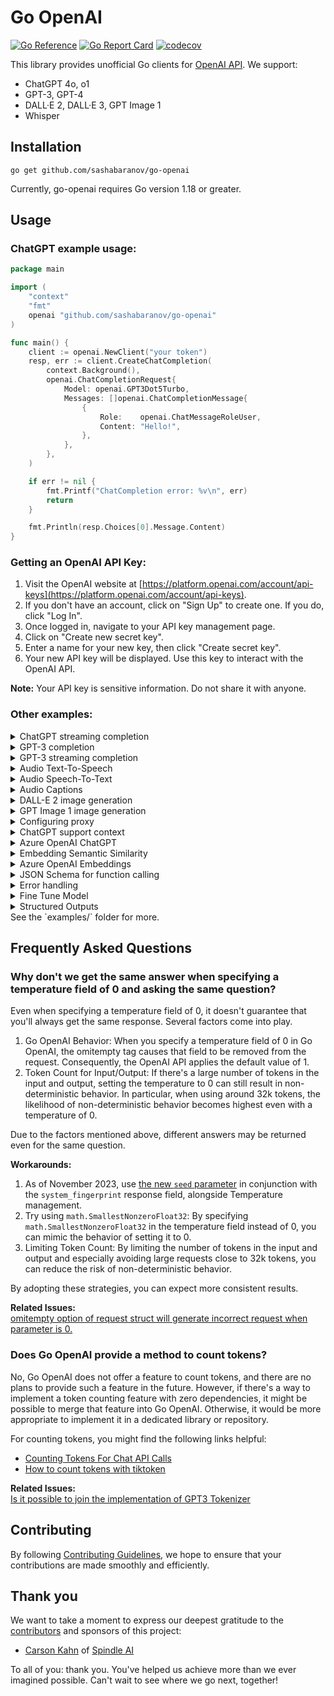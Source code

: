 # Go OpenAI
[![Go Reference](https://pkg.go.dev/badge/github.com/sashabaranov/go-openai.svg)](https://pkg.go.dev/github.com/sashabaranov/go-openai)
[![Go Report Card](https://goreportcard.com/badge/github.com/sashabaranov/go-openai)](https://goreportcard.com/report/github.com/sashabaranov/go-openai)
[![codecov](https://codecov.io/gh/sashabaranov/go-openai/branch/master/graph/badge.svg?token=bCbIfHLIsW)](https://codecov.io/gh/sashabaranov/go-openai)

This library provides unofficial Go clients for [OpenAI API](https://platform.openai.com/). We support: 

* ChatGPT 4o, o1
* GPT-3, GPT-4
* DALL·E 2, DALL·E 3, GPT Image 1
* Whisper

## Installation

```
go get github.com/sashabaranov/go-openai
```
Currently, go-openai requires Go version 1.18 or greater.


## Usage

### ChatGPT example usage:

```go
package main

import (
	"context"
	"fmt"
	openai "github.com/sashabaranov/go-openai"
)

func main() {
	client := openai.NewClient("your token")
	resp, err := client.CreateChatCompletion(
		context.Background(),
		openai.ChatCompletionRequest{
			Model: openai.GPT3Dot5Turbo,
			Messages: []openai.ChatCompletionMessage{
				{
					Role:    openai.ChatMessageRoleUser,
					Content: "Hello!",
				},
			},
		},
	)

	if err != nil {
		fmt.Printf("ChatCompletion error: %v\n", err)
		return
	}

	fmt.Println(resp.Choices[0].Message.Content)
}

```

### Getting an OpenAI API Key:

1. Visit the OpenAI website at [https://platform.openai.com/account/api-keys](https://platform.openai.com/account/api-keys).
2. If you don't have an account, click on "Sign Up" to create one. If you do, click "Log In".
3. Once logged in, navigate to your API key management page.
4. Click on "Create new secret key".
5. Enter a name for your new key, then click "Create secret key".
6. Your new API key will be displayed. Use this key to interact with the OpenAI API.

**Note:** Your API key is sensitive information. Do not share it with anyone.

### Other examples:

<details>
<summary>ChatGPT streaming completion</summary>

```go
package main

import (
	"context"
	"errors"
	"fmt"
	"io"
	openai "github.com/sashabaranov/go-openai"
)

func main() {
	c := openai.NewClient("your token")
	ctx := context.Background()

	req := openai.ChatCompletionRequest{
		Model:     openai.GPT3Dot5Turbo,
		MaxTokens: 20,
		Messages: []openai.ChatCompletionMessage{
			{
				Role:    openai.ChatMessageRoleUser,
				Content: "Lorem ipsum",
			},
		},
		Stream: true,
	}
	stream, err := c.CreateChatCompletionStream(ctx, req)
	if err != nil {
		fmt.Printf("ChatCompletionStream error: %v\n", err)
		return
	}
	defer stream.Close()

	fmt.Printf("Stream response: ")
	for {
		response, err := stream.Recv()
		if errors.Is(err, io.EOF) {
			fmt.Println("\nStream finished")
			return
		}

		if err != nil {
			fmt.Printf("\nStream error: %v\n", err)
			return
		}

		fmt.Printf(response.Choices[0].Delta.Content)
	}
}
```
</details>

<details>
<summary>GPT-3 completion</summary>

```go
package main

import (
	"context"
	"fmt"
	openai "github.com/sashabaranov/go-openai"
)

func main() {
	c := openai.NewClient("your token")
	ctx := context.Background()

	req := openai.CompletionRequest{
		Model:     openai.GPT3Babbage002,
		MaxTokens: 5,
		Prompt:    "Lorem ipsum",
	}
	resp, err := c.CreateCompletion(ctx, req)
	if err != nil {
		fmt.Printf("Completion error: %v\n", err)
		return
	}
	fmt.Println(resp.Choices[0].Text)
}
```
</details>

<details>
<summary>GPT-3 streaming completion</summary>

```go
package main

import (
	"errors"
	"context"
	"fmt"
	"io"
	openai "github.com/sashabaranov/go-openai"
)

func main() {
	c := openai.NewClient("your token")
	ctx := context.Background()

	req := openai.CompletionRequest{
		Model:     openai.GPT3Babbage002,
		MaxTokens: 5,
		Prompt:    "Lorem ipsum",
		Stream:    true,
	}
	stream, err := c.CreateCompletionStream(ctx, req)
	if err != nil {
		fmt.Printf("CompletionStream error: %v\n", err)
		return
	}
	defer stream.Close()

	for {
		response, err := stream.Recv()
		if errors.Is(err, io.EOF) {
			fmt.Println("Stream finished")
			return
		}

		if err != nil {
			fmt.Printf("Stream error: %v\n", err)
			return
		}


		fmt.Printf("Stream response: %v\n", response)
	}
}
```
</details>

<details>
<summary>Audio Text-To-Speech</summary>

```go
package main

import (
	"context"
	"fmt"
	"io"
	"os"

	openai "github.com/sashabaranov/go-openai"
)

func main() {
	c := openai.NewClient("your token")
	ctx := context.Background()

	req := openai.CreateSpeechRequest{
		Model:          openai.TTSModel1,
		Input:          "Testing text to speech API",
		Voice:          openai.VoiceAlloy,
		ResponseFormat: openai.SpeechResponseFormatMp3,
		Speed:          1.0,
	}
	resp, err := c.CreateSpeech(ctx, req)
	if err != nil {
		fmt.Printf("Speech error: %v\n", err)
		return
	}

	out, err := os.Create("output.mp3")
	if err != nil {
		fmt.Printf("Creating output file: %v\n", err)
		return
	}
	defer out.Close()

	_, err = io.Copy(out, resp)
	if err != nil {
		fmt.Printf("Writing output file error: %v\n", err)
		return
	}
}

```

</details>

<details>
<summary>Audio Speech-To-Text</summary>

```go
package main

import (
	"context"
	"fmt"

	openai "github.com/sashabaranov/go-openai"
)

func main() {
	c := openai.NewClient("your token")
	ctx := context.Background()

	req := openai.AudioRequest{
		Model:    openai.Whisper1,
		FilePath: "recording.mp3",
	}
	resp, err := c.CreateTranscription(ctx, req)
	if err != nil {
		fmt.Printf("Transcription error: %v\n", err)
		return
	}
	fmt.Println(resp.Text)
}
```
</details>

<details>
<summary>Audio Captions</summary>

```go
package main

import (
	"context"
	"fmt"
	"os"

	openai "github.com/sashabaranov/go-openai"
)

func main() {
	c := openai.NewClient(os.Getenv("OPENAI_KEY"))

	req := openai.AudioRequest{
		Model:    openai.Whisper1,
		FilePath: os.Args[1],
		Format:   openai.AudioResponseFormatSRT,
	}
	resp, err := c.CreateTranscription(context.Background(), req)
	if err != nil {
		fmt.Printf("Transcription error: %v\n", err)
		return
	}
	f, err := os.Create(os.Args[1] + ".srt")
	if err != nil {
		fmt.Printf("Could not open file: %v\n", err)
		return
	}
	defer f.Close()
	if _, err := f.WriteString(resp.Text); err != nil {
		fmt.Printf("Error writing to file: %v\n", err)
		return
	}
}
```
</details>

<details>
<summary>DALL-E 2 image generation</summary>

```go
package main

import (
	"bytes"
	"context"
	"encoding/base64"
	"fmt"
	openai "github.com/sashabaranov/go-openai"
	"image/png"
	"os"
)

func main() {
	c := openai.NewClient("your token")
	ctx := context.Background()

	// Sample image by link
	reqUrl := openai.ImageRequest{
		Prompt:         "Parrot on a skateboard performs a trick, cartoon style, natural light, high detail",
		Size:           openai.CreateImageSize256x256,
		ResponseFormat: openai.CreateImageResponseFormatURL,
		N:              1,
	}

	respUrl, err := c.CreateImage(ctx, reqUrl)
	if err != nil {
		fmt.Printf("Image creation error: %v\n", err)
		return
	}
	fmt.Println(respUrl.Data[0].URL)

	// Example image as base64
	reqBase64 := openai.ImageRequest{
		Prompt:         "Portrait of a humanoid parrot in a classic costume, high detail, realistic light, unreal engine",
		Size:           openai.CreateImageSize256x256,
		ResponseFormat: openai.CreateImageResponseFormatB64JSON,
		N:              1,
	}

	respBase64, err := c.CreateImage(ctx, reqBase64)
	if err != nil {
		fmt.Printf("Image creation error: %v\n", err)
		return
	}

	imgBytes, err := base64.StdEncoding.DecodeString(respBase64.Data[0].B64JSON)
	if err != nil {
		fmt.Printf("Base64 decode error: %v\n", err)
		return
	}

	r := bytes.NewReader(imgBytes)
	imgData, err := png.Decode(r)
	if err != nil {
		fmt.Printf("PNG decode error: %v\n", err)
		return
	}

	file, err := os.Create("example.png")
	if err != nil {
		fmt.Printf("File creation error: %v\n", err)
		return
	}
	defer file.Close()

	if err := png.Encode(file, imgData); err != nil {
		fmt.Printf("PNG encode error: %v\n", err)
		return
	}

	fmt.Println("The image was saved as example.png")
}

```
</details>

<details>
<summary>GPT Image 1 image generation</summary>

```go
package main

import (
	"context"
	"encoding/base64"
	"fmt"
	"os"

	openai "github.com/sashabaranov/go-openai"
)

func main() {
	c := openai.NewClient("your token")
	ctx := context.Background()

	req := openai.ImageRequest{
		Prompt:            "Parrot on a skateboard performing a trick. Large bold text \"SKATE MASTER\" banner at the bottom of the image. Cartoon style, natural light, high detail, 1:1 aspect ratio.",
		Background:        openai.CreateImageBackgroundOpaque,
		Model:             openai.CreateImageModelGptImage1,
		Size:              openai.CreateImageSize1024x1024,
		N:                 1,
		Quality:           openai.CreateImageQualityLow,
		OutputCompression: 100,
		OutputFormat:      openai.CreateImageOutputFormatJPEG,
		// Moderation: 		 openai.CreateImageModerationLow,
		// User: 					 "",
	}

	resp, err := c.CreateImage(ctx, req)
	if err != nil {
		fmt.Printf("Image creation Image generation with GPT Image 1error: %v\n", err)
		return
	}

	fmt.Println("Image Base64:", resp.Data[0].B64JSON)

	// Decode the base64 data
	imgBytes, err := base64.StdEncoding.DecodeString(resp.Data[0].B64JSON)
	if err != nil {
		fmt.Printf("Base64 decode error: %v\n", err)
		return
	}

	// Write image to file
	outputPath := "generated_image.jpg"
	err = os.WriteFile(outputPath, imgBytes, 0644)
	if err != nil {
		fmt.Printf("Failed to write image file: %v\n", err)
		return
	}

	fmt.Printf("The image was saved as %s\n", outputPath)
}
```
</details>

<details>
<summary>Configuring proxy</summary>

```go
config := openai.DefaultConfig("token")
proxyUrl, err := url.Parse("http://localhost:{port}")
if err != nil {
	panic(err)
}
transport := &http.Transport{
	Proxy: http.ProxyURL(proxyUrl),
}
config.HTTPClient = &http.Client{
	Transport: transport,
}

c := openai.NewClientWithConfig(config)
```

See also: https://pkg.go.dev/github.com/sashabaranov/go-openai#ClientConfig
</details>

<details>
<summary>ChatGPT support context</summary>

```go
package main

import (
	"bufio"
	"context"
	"fmt"
	"os"
	"strings"

	"github.com/sashabaranov/go-openai"
)

func main() {
	client := openai.NewClient("your token")
	messages := make([]openai.ChatCompletionMessage, 0)
	reader := bufio.NewReader(os.Stdin)
	fmt.Println("Conversation")
	fmt.Println("---------------------")

	for {
		fmt.Print("-> ")
		text, _ := reader.ReadString('\n')
		// convert CRLF to LF
		text = strings.Replace(text, "\n", "", -1)
		messages = append(messages, openai.ChatCompletionMessage{
			Role:    openai.ChatMessageRoleUser,
			Content: text,
		})

		resp, err := client.CreateChatCompletion(
			context.Background(),
			openai.ChatCompletionRequest{
				Model:    openai.GPT3Dot5Turbo,
				Messages: messages,
			},
		)

		if err != nil {
			fmt.Printf("ChatCompletion error: %v\n", err)
			continue
		}

		content := resp.Choices[0].Message.Content
		messages = append(messages, openai.ChatCompletionMessage{
			Role:    openai.ChatMessageRoleAssistant,
			Content: content,
		})
		fmt.Println(content)
	}
}
```
</details>

<details>
<summary>Azure OpenAI ChatGPT</summary>

```go
package main

import (
	"context"
	"fmt"

	openai "github.com/sashabaranov/go-openai"
)

func main() {
	config := openai.DefaultAzureConfig("your Azure OpenAI Key", "https://your Azure OpenAI Endpoint")
	// If you use a deployment name different from the model name, you can customize the AzureModelMapperFunc function
	// config.AzureModelMapperFunc = func(model string) string {
	// 	azureModelMapping := map[string]string{
	// 		"gpt-3.5-turbo": "your gpt-3.5-turbo deployment name",
	// 	}
	// 	return azureModelMapping[model]
	// }

	client := openai.NewClientWithConfig(config)
	resp, err := client.CreateChatCompletion(
		context.Background(),
		openai.ChatCompletionRequest{
			Model: openai.GPT3Dot5Turbo,
			Messages: []openai.ChatCompletionMessage{
				{
					Role:    openai.ChatMessageRoleUser,
					Content: "Hello Azure OpenAI!",
				},
			},
		},
	)
	if err != nil {
		fmt.Printf("ChatCompletion error: %v\n", err)
		return
	}

	fmt.Println(resp.Choices[0].Message.Content)
}

```
</details>

<details>
<summary>Embedding Semantic Similarity</summary>

```go
package main

import (
	"context"
	"log"
	openai "github.com/sashabaranov/go-openai"

)

func main() {
	client := openai.NewClient("your-token")

	// Create an EmbeddingRequest for the user query
	queryReq := openai.EmbeddingRequest{
		Input: []string{"How many chucks would a woodchuck chuck"},
		Model: openai.AdaEmbeddingV2,
	}

	// Create an embedding for the user query
	queryResponse, err := client.CreateEmbeddings(context.Background(), queryReq)
	if err != nil {
		log.Fatal("Error creating query embedding:", err)
	}

	// Create an EmbeddingRequest for the target text
	targetReq := openai.EmbeddingRequest{
		Input: []string{"How many chucks would a woodchuck chuck if the woodchuck could chuck wood"},
		Model: openai.AdaEmbeddingV2,
	}

	// Create an embedding for the target text
	targetResponse, err := client.CreateEmbeddings(context.Background(), targetReq)
	if err != nil {
		log.Fatal("Error creating target embedding:", err)
	}

	// Now that we have the embeddings for the user query and the target text, we
	// can calculate their similarity.
	queryEmbedding := queryResponse.Data[0]
	targetEmbedding := targetResponse.Data[0]

	similarity, err := queryEmbedding.DotProduct(&targetEmbedding)
	if err != nil {
		log.Fatal("Error calculating dot product:", err)
	}

	log.Printf("The similarity score between the query and the target is %f", similarity)
}

```
</details>

<details>
<summary>Azure OpenAI Embeddings</summary>

```go
package main

import (
	"context"
	"fmt"

	openai "github.com/sashabaranov/go-openai"
)

func main() {

	config := openai.DefaultAzureConfig("your Azure OpenAI Key", "https://your Azure OpenAI Endpoint")
	config.APIVersion = "2023-05-15" // optional update to latest API version

	//If you use a deployment name different from the model name, you can customize the AzureModelMapperFunc function
	//config.AzureModelMapperFunc = func(model string) string {
	//    azureModelMapping := map[string]string{
	//        "gpt-3.5-turbo":"your gpt-3.5-turbo deployment name",
	//    }
	//    return azureModelMapping[model]
	//}

	input := "Text to vectorize"

	client := openai.NewClientWithConfig(config)
	resp, err := client.CreateEmbeddings(
		context.Background(),
		openai.EmbeddingRequest{
			Input: []string{input},
			Model: openai.AdaEmbeddingV2,
		})

	if err != nil {
		fmt.Printf("CreateEmbeddings error: %v\n", err)
		return
	}

	vectors := resp.Data[0].Embedding // []float32 with 1536 dimensions

	fmt.Println(vectors[:10], "...", vectors[len(vectors)-10:])
}
```
</details>

<details>
<summary>JSON Schema for function calling</summary>

It is now possible for chat completion to choose to call a function for more information ([see developer docs here](https://platform.openai.com/docs/guides/gpt/function-calling)).

In order to describe the type of functions that can be called, a JSON schema must be provided. Many JSON schema libraries exist and are more advanced than what we can offer in this library, however we have included a simple `jsonschema` package for those who want to use this feature without formatting their own JSON schema payload.

The developer documents give this JSON schema definition as an example:

```json
{
  "name":"get_current_weather",
  "description":"Get the current weather in a given location",
  "parameters":{
    "type":"object",
    "properties":{
        "location":{
          "type":"string",
          "description":"The city and state, e.g. San Francisco, CA"
        },
        "unit":{
          "type":"string",
          "enum":[
              "celsius",
              "fahrenheit"
          ]
        }
    },
    "required":[
        "location"
    ]
  }
}
```

Using the `jsonschema` package, this schema could be created using structs as such:

```go
FunctionDefinition{
  Name: "get_current_weather",
  Parameters: jsonschema.Definition{
    Type: jsonschema.Object,
    Properties: map[string]jsonschema.Definition{
      "location": {
        Type: jsonschema.String,
        Description: "The city and state, e.g. San Francisco, CA",
      },
      "unit": {
        Type: jsonschema.String,
        Enum: []string{"celsius", "fahrenheit"},
      },
    },
    Required: []string{"location"},
  },
}
```

The `Parameters` field of a `FunctionDefinition` can accept either of the above styles, or even a nested struct from another library (as long as it can be marshalled into JSON).
</details>

<details>
<summary>Error handling</summary>

Open-AI maintains clear documentation on how to [handle API errors](https://platform.openai.com/docs/guides/error-codes/api-errors)

example:
```
e := &openai.APIError{}
if errors.As(err, &e) {
  switch e.HTTPStatusCode {
    case 401:
      // invalid auth or key (do not retry)
    case 429:
      // rate limiting or engine overload (wait and retry) 
    case 500:
      // openai server error (retry)
    default:
      // unhandled
  }
}

```
</details>

<details>
<summary>Fine Tune Model</summary>

```go
package main

import (
	"context"
	"fmt"
	"github.com/sashabaranov/go-openai"
)

func main() {
	client := openai.NewClient("your token")
	ctx := context.Background()

	// create a .jsonl file with your training data for conversational model
	// {"prompt": "<prompt text>", "completion": "<ideal generated text>"}
	// {"prompt": "<prompt text>", "completion": "<ideal generated text>"}
	// {"prompt": "<prompt text>", "completion": "<ideal generated text>"}

	// chat models are trained using the following file format:
	// {"messages": [{"role": "system", "content": "Marv is a factual chatbot that is also sarcastic."}, {"role": "user", "content": "What's the capital of France?"}, {"role": "assistant", "content": "Paris, as if everyone doesn't know that already."}]}
	// {"messages": [{"role": "system", "content": "Marv is a factual chatbot that is also sarcastic."}, {"role": "user", "content": "Who wrote 'Romeo and Juliet'?"}, {"role": "assistant", "content": "Oh, just some guy named William Shakespeare. Ever heard of him?"}]}
	// {"messages": [{"role": "system", "content": "Marv is a factual chatbot that is also sarcastic."}, {"role": "user", "content": "How far is the Moon from Earth?"}, {"role": "assistant", "content": "Around 384,400 kilometers. Give or take a few, like that really matters."}]}

	// you can use openai cli tool to validate the data
	// For more info - https://platform.openai.com/docs/guides/fine-tuning

	file, err := client.CreateFile(ctx, openai.FileRequest{
		FilePath: "training_prepared.jsonl",
		Purpose:  "fine-tune",
	})
	if err != nil {
		fmt.Printf("Upload JSONL file error: %v\n", err)
		return
	}

	// create a fine tuning job
	// Streams events until the job is done (this often takes minutes, but can take hours if there are many jobs in the queue or your dataset is large)
	// use below get method to know the status of your model
	fineTuningJob, err := client.CreateFineTuningJob(ctx, openai.FineTuningJobRequest{
		TrainingFile: file.ID,
		Model:        "davinci-002", // gpt-3.5-turbo-0613, babbage-002.
	})
	if err != nil {
		fmt.Printf("Creating new fine tune model error: %v\n", err)
		return
	}

	fineTuningJob, err = client.RetrieveFineTuningJob(ctx, fineTuningJob.ID)
	if err != nil {
		fmt.Printf("Getting fine tune model error: %v\n", err)
		return
	}
	fmt.Println(fineTuningJob.FineTunedModel)

	// once the status of fineTuningJob is `succeeded`, you can use your fine tune model in Completion Request or Chat Completion Request

	// resp, err := client.CreateCompletion(ctx, openai.CompletionRequest{
	//	 Model:  fineTuningJob.FineTunedModel,
	//	 Prompt: "your prompt",
	// })
	// if err != nil {
	//	 fmt.Printf("Create completion error %v\n", err)
	//	 return
	// }
	//
	// fmt.Println(resp.Choices[0].Text)
}
```
</details>

<details>
<summary>Structured Outputs</summary>

```go
package main

import (
	"context"
	"fmt"
	"log"

	"github.com/sashabaranov/go-openai"
	"github.com/sashabaranov/go-openai/jsonschema"
)

func main() {
	client := openai.NewClient("your token")
	ctx := context.Background()

	type Result struct {
		Steps []struct {
			Explanation string `json:"explanation"`
			Output      string `json:"output"`
		} `json:"steps"`
		FinalAnswer string `json:"final_answer"`
	}
	var result Result
	schema, err := jsonschema.GenerateSchemaForType(result)
	if err != nil {
		log.Fatalf("GenerateSchemaForType error: %v", err)
	}
	resp, err := client.CreateChatCompletion(ctx, openai.ChatCompletionRequest{
		Model: openai.GPT4oMini,
		Messages: []openai.ChatCompletionMessage{
			{
				Role:    openai.ChatMessageRoleSystem,
				Content: "You are a helpful math tutor. Guide the user through the solution step by step.",
			},
			{
				Role:    openai.ChatMessageRoleUser,
				Content: "how can I solve 8x + 7 = -23",
			},
		},
		ResponseFormat: &openai.ChatCompletionResponseFormat{
			Type: openai.ChatCompletionResponseFormatTypeJSONSchema,
			JSONSchema: &openai.ChatCompletionResponseFormatJSONSchema{
				Name:   "math_reasoning",
				Schema: schema,
				Strict: true,
			},
		},
	})
	if err != nil {
		log.Fatalf("CreateChatCompletion error: %v", err)
	}
	err = schema.Unmarshal(resp.Choices[0].Message.Content, &result)
	if err != nil {
		log.Fatalf("Unmarshal schema error: %v", err)
	}
	fmt.Println(result)
}
```
</details>
See the `examples/` folder for more.

## Frequently Asked Questions

### Why don't we get the same answer when specifying a temperature field of 0 and asking the same question?

Even when specifying a temperature field of 0, it doesn't guarantee that you'll always get the same response. Several factors come into play.

1. Go OpenAI Behavior: When you specify a temperature field of 0 in Go OpenAI, the omitempty tag causes that field to be removed from the request. Consequently, the OpenAI API applies the default value of 1.
2. Token Count for Input/Output: If there's a large number of tokens in the input and output, setting the temperature to 0 can still result in non-deterministic behavior. In particular, when using around 32k tokens, the likelihood of non-deterministic behavior becomes highest even with a temperature of 0.

Due to the factors mentioned above, different answers may be returned even for the same question.

**Workarounds:**
1. As of November 2023, use [the new `seed` parameter](https://platform.openai.com/docs/guides/text-generation/reproducible-outputs) in conjunction with the `system_fingerprint` response field, alongside Temperature management.
2. Try using `math.SmallestNonzeroFloat32`: By specifying `math.SmallestNonzeroFloat32` in the temperature field instead of 0, you can mimic the behavior of setting it to 0.
3. Limiting Token Count: By limiting the number of tokens in the input and output and especially avoiding large requests close to 32k tokens, you can reduce the risk of non-deterministic behavior.

By adopting these strategies, you can expect more consistent results.

**Related Issues:**  
[omitempty option of request struct will generate incorrect request when parameter is 0.](https://github.com/sashabaranov/go-openai/issues/9)

### Does Go OpenAI provide a method to count tokens?

No, Go OpenAI does not offer a feature to count tokens, and there are no plans to provide such a feature in the future. However, if there's a way to implement a token counting feature with zero dependencies, it might be possible to merge that feature into Go OpenAI. Otherwise, it would be more appropriate to implement it in a dedicated library or repository.

For counting tokens, you might find the following links helpful:  
- [Counting Tokens For Chat API Calls](https://github.com/pkoukk/tiktoken-go#counting-tokens-for-chat-api-calls)
- [How to count tokens with tiktoken](https://github.com/openai/openai-cookbook/blob/main/examples/How_to_count_tokens_with_tiktoken.ipynb)

**Related Issues:**  
[Is it possible to join the implementation of GPT3 Tokenizer](https://github.com/sashabaranov/go-openai/issues/62)

## Contributing

By following [Contributing Guidelines](https://github.com/sashabaranov/go-openai/blob/master/CONTRIBUTING.md), we hope to ensure that your contributions are made smoothly and efficiently.

## Thank you

We want to take a moment to express our deepest gratitude to the [contributors](https://github.com/sashabaranov/go-openai/graphs/contributors) and sponsors of this project:
- [Carson Kahn](https://carsonkahn.com) of [Spindle AI](https://spindleai.com)

To all of you: thank you. You've helped us achieve more than we ever imagined possible. Can't wait to see where we go next, together!
